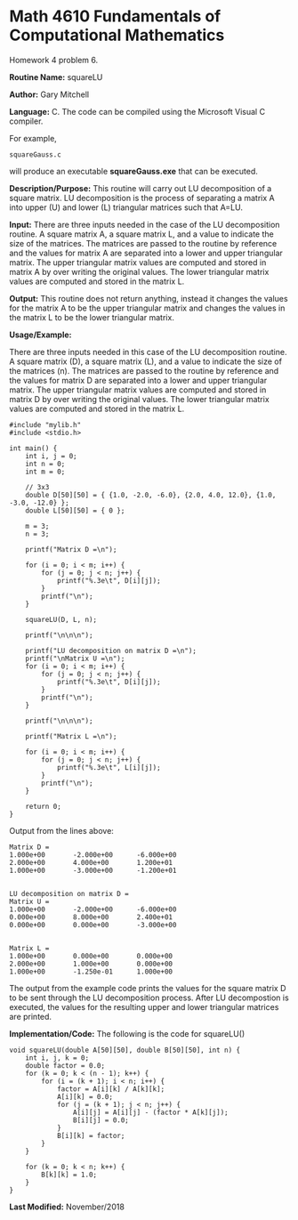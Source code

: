 # Math 4610 Fundamentals of Computational Mathematics
Homework 4 problem 6.

**Routine Name:**           squareLU

**Author:** Gary Mitchell

**Language:** C. The code can be compiled using the Microsoft Visual C compiler.

For example,

    squareGauss.c

will produce an executable **squareGauss.exe** that can be executed.

**Description/Purpose:** This routine will carry out LU decomposition of a square matrix. LU decomposition is the process of separating a matrix A into upper (U) and lower (L) triangular matrices such that A=LU.

**Input:** There are three inputs needed in the case of the LU decomposition routine. A square matrix A, a square matrix L, and a value to indicate the size of the matrices. The matrices are passed to the routine by reference and the values for matrix A are separated into a lower and upper triangular matrix. The upper triangular matrix values are computed and stored in matrix A by over writing the original values. The lower triangular matrix values are computed and stored in the matrix L. 

**Output:** This routine does not return anything, instead it changes the values for the matrix A to be the upper triangular matrix and changes the values in the matrix L to be the lower triangular matrix.

**Usage/Example:**

There are three inputs needed in this case of the LU decomposition routine. A square matrix (D), a square matrix (L), and a value to indicate the size of the matrices (n). The matrices are passed to the routine by reference and the values for matrix D are separated into a lower and upper triangular matrix. The upper triangular matrix values are computed and stored in matrix D by over writing the original values. The lower triangular matrix values are computed and stored in the matrix L.

    #include "mylib.h"
    #include <stdio.h>

    int main() {
        int i, j = 0;
        int n = 0;
        int m = 0;

        // 3x3
        double D[50][50] = { {1.0, -2.0, -6.0}, {2.0, 4.0, 12.0}, {1.0, -3.0, -12.0} };
        double L[50][50] = { 0 };

        m = 3;
        n = 3;

        printf("Matrix D =\n");

        for (i = 0; i < m; i++) {
            for (j = 0; j < n; j++) {
                printf("%.3e\t", D[i][j]);
            }
            printf("\n");
        }

        squareLU(D, L, n);

        printf("\n\n\n");

        printf("LU decomposition on matrix D =\n");
        printf("\nMatrix U =\n");
        for (i = 0; i < m; i++) {
            for (j = 0; j < n; j++) {
                printf("%.3e\t", D[i][j]);
            }
            printf("\n");
        }

        printf("\n\n\n");

        printf("Matrix L =\n");

        for (i = 0; i < m; i++) {
            for (j = 0; j < n; j++) {
                printf("%.3e\t", L[i][j]);
            }
            printf("\n");
        }

        return 0;
    }

Output from the lines above:

    Matrix D =
    1.000e+00       -2.000e+00      -6.000e+00
    2.000e+00       4.000e+00       1.200e+01
    1.000e+00       -3.000e+00      -1.200e+01


    LU decomposition on matrix D =
    Matrix U =
    1.000e+00       -2.000e+00      -6.000e+00
    0.000e+00       8.000e+00       2.400e+01
    0.000e+00       0.000e+00       -3.000e+00


    Matrix L =
    1.000e+00       0.000e+00       0.000e+00
    2.000e+00       1.000e+00       0.000e+00
    1.000e+00       -1.250e-01      1.000e+00

The output from the example code prints the values for the square matrix D to be sent through the LU decomposition process. After LU decompostion is executed, the values for the resulting upper and lower triangular matrices are printed.

**Implementation/Code:** The following is the code for squareLU()

    void squareLU(double A[50][50], double B[50][50], int n) {
        int i, j, k = 0;
        double factor = 0.0;
        for (k = 0; k < (n - 1); k++) {
            for (i = (k + 1); i < n; i++) {
                factor = A[i][k] / A[k][k];
                A[i][k] = 0.0;
                for (j = (k + 1); j < n; j++) {
                    A[i][j] = A[i][j] - (factor * A[k][j]);
                    B[i][j] = 0.0;
                }
                B[i][k] = factor;
            }
        }

        for (k = 0; k < n; k++) {
            B[k][k] = 1.0;
        }
    }

**Last Modified:** November/2018
